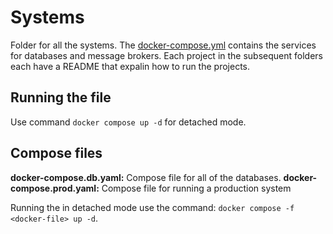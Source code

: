 # Systems
Folder for all the systems. The [docker-compose.yml](./docker-compose.yaml)
contains the services for databases and message brokers. Each project in the
subsequent folders each have a README that expalin how to run the projects.

## Running the file
Use command `docker compose up -d` for detached mode.

## Compose files
**docker-compose.db.yaml:** Compose file for all of the databases.
**docker-compose.prod.yaml:** Compose file for running a production system

Running the in detached mode use the command: `docker compose -f <docker-file> up -d`. 
